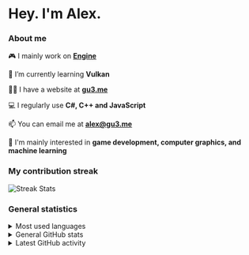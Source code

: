 <h1>Hey. I'm Alex.</h1>

### About me

🎮 I mainly work on <b><a href="https://github.com/xezno/Engine">Engine</a></b>

🌱 I’m currently learning <b>Vulkan</b>

👨‍💻 I have a website at <b><a href="https://gu3.me/">gu3.me</a></b>

💻 I regularly use <b>C#, C++ and JavaScript</b>

📫 You can email me at <b><a href="mailto:alex@gu3.me">alex@gu3.me</a></b>

🤔 I'm mainly interested in <b>game development, computer graphics, and machine learning</b>

### My contribution streak

<img align="center" src="https://github-readme-streak-stats.herokuapp.com/?user=xezno&theme=dark" alt="Streak Stats">

### General statistics

<details>
  <summary>Most used languages</summary>
  <img
    src="https://github-readme-stats.vercel.app/api/top-langs?username=xezno&show_icons=true&locale=en&layout=compact&langs_count=6&theme=dark"
    alt="Most Used Languages">
</details>

<details>
  <summary>General GitHub stats</summary>
  <img
    src="https://github-readme-stats.vercel.app/api?username=xezno&hide=contribs,prs&show_icons=true&count_private=true&line_height=30&custom_title=General GitHub Stats&theme=dark"
    alt="General Stats">
</details>

<details>
  <summary>Latest GitHub activity</summary>
  <br>
  
<!--START_SECTION:activity-->
1. 🎉 Merged PR [#21](https://github.com/xezno/Engine/pull/21) in [xezno/Engine](https://github.com/xezno/Engine)
2. 💪 Opened PR [#21](https://github.com/xezno/Engine/pull/21) in [xezno/Engine](https://github.com/xezno/Engine)
3. 🎉 Merged PR [#2](https://github.com/xezno/OpenTPW/pull/2) in [xezno/OpenTPW](https://github.com/xezno/OpenTPW)
4. ❗️ Closed issue [#2](https://github.com/XiiiC/Among-Us-VR/issues/2) in [XiiiC/Among-Us-VR](https://github.com/XiiiC/Among-Us-VR)
5. 🗣 Commented on [#2](https://github.com/XiiiC/Among-Us-VR/issues/2) in [XiiiC/Among-Us-VR](https://github.com/XiiiC/Among-Us-VR)
<!--END_SECTION:activity-->
</details>
